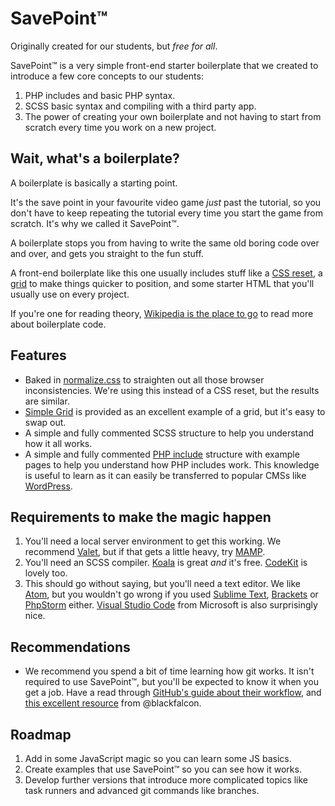 # SavePoint&trade;

Originally created for our students, but _free for all_.

SavePoint&trade; is a very simple front-end starter boilerplate that we created to introduce a few core concepts to our students:

1. PHP includes and basic PHP syntax.
2. SCSS basic syntax and compiling with a third party app.
3. The power of creating your own boilerplate and not having to start from scratch every time you work on a new project.

## Wait, what's a boilerplate?

A boilerplate is basically a starting point.

It's the save point in your favourite video game _just_ past the tutorial, so you don't have to keep repeating the tutorial every time you start the game from scratch. It's why we called it SavePoint&trade;.

A boilerplate stops you from having to write the same old boring code over and over, and gets you straight to the fun stuff.

A front-end boilerplate like this one usually includes stuff like a [CSS reset][1], a [grid][2] to make things quicker to position, and some starter HTML that you'll usually use on every project.

If you're one for reading theory, [Wikipedia is the place to go][3] to read more about boilerplate code.

## Features

- Baked in [normalize.css][4] to straighten out all those browser inconsistencies. We're using this instead of a CSS reset, but the results are similar.
- [Simple Grid][2] is provided as an excellent example of a grid, but it's easy to swap out.
- A simple and fully commented SCSS structure to help you understand how it all works.
- A simple and fully commented [PHP include][5] structure with example pages to help you understand how PHP includes work. This knowledge is useful to learn as it can easily be transferred to popular CMSs like [WordPress][6].

## Requirements to make the magic happen

1. You'll need a local server environment to get this working. We recommend [Valet][7], but if that gets a little heavy, try [MAMP][8].
2. You'll need an SCSS compiler. [Koala][9] is great _and_ it's free. [CodeKit][10] is lovely too.
3. This should go without saying, but you'll need a text editor. We like [Atom][11], but you wouldn't go wrong if you used [Sublime Text][12], [Brackets][13] or [PhpStorm][14] either. [Visual Studio Code][15] from Microsoft is also surprisingly nice.

## Recommendations

- We recommend you spend a bit of time learning how git works. It isn't required to use SavePoint&trade;, but you'll be expected to know it when you get a job. Have a read through [GitHub's guide about their workflow][16], and [this excellent resource][17] from @blackfalcon.

## Roadmap

1. Add in some JavaScript magic so you can learn some JS basics.
2. Create examples that use SavePoint&trade; so you can see how it works.
3. Develop further versions that introduce more complicated topics like task runners and advanced git commands like branches.

[1]: https://meyerweb.com/eric/tools/css/reset/
[2]: https://simplegrid.io/
[3]: https://en.wikipedia.org/wiki/Boilerplate_code
[4]: https://necolas.github.io/normalize.css/
[5]: http://php.net/manual/en/function.include.php
[6]: https://wordpress.org/
[7]: https://laravel.com/docs/5.7/valet
[8]: https://www.mamp.info/en/
[9]: http://koala-app.com/
[10]: https://codekitapp.com/
[11]: https://atom.io/
[12]: https://www.sublimetext.com/
[13]: http://brackets.io/
[14]: https://www.jetbrains.com/phpstorm/
[15]: https://code.visualstudio.com/
[16]: https://guides.github.com/introduction/flow/
[17]: https://gist.github.com/blackfalcon/8428401
